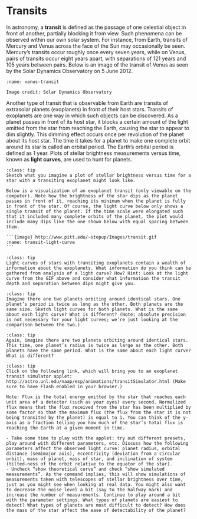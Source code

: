 # Transits

In astronomy, a __transit__ is defined as the passage of one celestial object in front of another, partially blocking it from view. Such phenomena can be observed within our own solar system. For instance, from Earth, transits of Mercury and Venus across the face of the Sun may occasionally be seen. Mercury’s transits occur roughly once every seven years, while on Venus, pairs of transits occur eight years apart, with separations of 121 years and 105 years between pairs. Below is an image of the transit of Venus as seen by the Solar Dynamics Observatory on 5 June 2012.


```{figure} static/venus_transit_2012_SDO.jpg
:name: venus-transit

Image credit: Solar Dynamics Observatory
```

Another type of transit that is observable from Earth are transits of extrasolar planets (exoplanets) in front of their host stars. Transits of exoplanets are one way in which such objects can be discovered. As a planet passes in front of its host star, it blocks a certain amount of the light emitted from the star from reaching the Earth, causing the star to appear to dim slightly. This dimming effect occurs once per revolution of the planet about its host star.  The time it takes for a planet to make one complete orbit around its star is called an orbital period.  The Earth’s orbital period is defined as 1 year. Plots of stellar brightness measurements versus time, known as __light curves__, are used to hunt for planets.


```{admonition} Question 3
:class: tip
Sketch what you imagine a plot of stellar brightness versus time for a star with a transiting exoplanet might look like.
```

````{dropdown} Visualizing Exoplanet Transits
Below is a visualization of an exoplanet transit (only viewable on the computer). Note how the brightness of the star dips as the planet passes in front of it, reaching its minimum when the planet is fully in front of the star. Of course, the light curve below only shows a single transit of the planet. If the time scale were elongated such that it included many complete orbits of the planet, the plot would include many dips like the one shown below with equal spacing between them.

```{image} http://www.pitt.edu/~stepup/Images/transit.gif
:name: transit-light-curve
```
````

```{admonition} Question 4
:class: tip
Light curves of stars with transiting exoplanets contain a wealth of information about the exoplanets. What information do you think can be gathered from analysis of a light curve? How? Hint: Look at the light curve from the GIF above and consider what information the transit depth and separation between dips might give you.
```

```{admonition} Question 5
:class: tip
Imagine there are two planets orbiting around identical stars. One planet’s period is twice as long as the other. Both planets are the same size. Sketch light curves for both planets. What is the same about each light curve? What is different? (Note: absolute precision is not necessary for your light curves; we’re just looking at the comparison between the two.)
```

```{admonition} Question 6
:class: tip
Again, imagine there are two planets orbiting around identical stars. This time, one planet’s radius is twice as large as the other. Both planets have the same period. What is the same about each light curve? What is different?
```

```{admonition} Question 7
:class: tip
Click on the following link, which will bring you to an exoplanet transit simulator applet: http://astro.unl.edu/naap/esp/animations/transitSimulator.html (Make sure to have Flash enabled in your browser.)

Note: Flux is the total energy emitted by the star that reaches each unit area of a detector (such as your eyes) every second. Normalized flux means that the flux received from the star has been multiplied by some factor so that the maximum flux (the flux from the star it is not being transited by the planet) is equal to 1. You can think of the y-axis as a fraction telling you how much of the star’s total flux is reaching the Earth at a given moment in time.

- Take some time to play with the applet: try out different presets, play around with different parameters, etc. Discuss how the following parameters affect the observed light curve: planet radius, orbital distance (semimajor axis), eccentricity (deviation from a circular orbit), mass of planet, mass of star, and inclination of system (tilted-ness of the orbit relative to the equator of the star).    
- Uncheck “show theoretical curve” and check “show simulated measurements”. As the command implies, this will show simulations of measurements taken with telescopes of stellar brightness over time, just as you might see when looking at real data. You might also want to decrease the noise level a bit (say to the halfway mark) and increase the number of measurements. Continue to play around a bit with the parameter settings. What types of planets are easiest to detect? What types of planets are most difficult to detect? How does the mass of the star affect the ease of detectability of the planet? 
```


